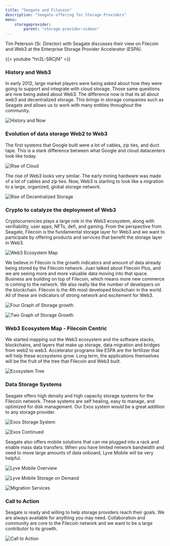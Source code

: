 ```yaml
---
title: "Seagate and Filecoin"
description: "Seagate offering for Storage Providers"
menu:
    storageprovider:
        parent: "storage-provider-videos"
---
```


Tim Peterson (Sr. Director) with Seagate discusses their view on Filecoin and Web3 at the Enterprise Storage Provider Accelerator (ESPA).

{{< youtube "hn2L-SRCjf4" >}}

### History and Web3

In early 2012, large market players were being asked about how they were going to support and integrate with cloud storage. Those same questions are now being asked about Web3. The difference now is that its all about web3 and decentralized storage. This brings in storage companies such as Seagate and allows us to work with many entities throughout the community. 

![History and Now](1.png)

### Evolution of data storage Web2 to Web3

The first systems that Google built were a lot of cables, zip ties, and duct tape. This is a stark difference between what Google and cloud datacenters look like today. 

![Rise of Cloud](2.png)

The rise of Web3 looks very similar. The early mining hardware was made of a lot of cables and zip ties. Now, Web3 is starting to look like a migration to a large, organized, global storage network. 

![Rise of Decentralized Storage](3.png)


### Crypto to catalyze the deployment of Web3

Cryptocurrencies plays a large role in the Web3 ecosystem, along with verifiability, user apps, NFTs, defi, and gaming. From the perspective from Seagate, Filecoin is the fundamental storage layer for Web3 and we want to participate by offering products and services that benefit the storage layer in Web3. 

![Web3 Ecosystem Map](4.png)

We believe in Filecoin is the growth indicators and amount of data already being stored by the Filecoin network. Juan talked about Filecoin Plus, and we are seeing more and more valuable data moving into that space. Business are building on top of Filecoin, which means more new commerce is coming to the network. We also really like the number of developers on the blockchain. Filecoin is the 4th most developed blockchain in the world. All of these are indicators of strong network and excitement for Web3. 

![Four Graph of Storage growth](5.png)

![Two Graph of Storage Growth](6.png)

### Web3 Ecosystem Map - Filecoin Centric

We started mapping out the Web3 ecosystem and the software stacks, blockchains, and layers that make up storage, data migration and bridges from web2 to web3. Accelerator programs like ESPA are the fertilizer that will help these ecosystems grow. Long term, the applications themselves will be the fruit of the tree that Filecoin and Web3 built. 

![Ecosystem Tree](7.png)

### Data Storage Systems

Seagate offers high density and high capacity storage systems for the Filecoin network. These systems are self healing, easy to manage, and optimized for disk management. Our Exos system would be a great addition to any storage provider. 

![Exos Storage System](8.png)

![Exos Continued](9.png)

Seagate also offers mobile solutions that can me plugged into a rack and enable mass data transfers. When you have limited network bandwidth and need to move large amounts of data onboard, Lyve Mobile will be very helpful.

![Lyve Mobile Overview](10.png)

![Lyve Mobile Storage on Demand](11.png)

![Migration Services](12.png)

### Call to Action

Seagate is ready and willing to help storage providers reach their goals. We are always available for anything you may need. Collaboration and community are core to the Filecoin network and we want to be a large contributor to its growth.

![Call to Action](13.png)
